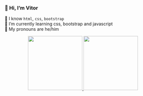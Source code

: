### **👋 Hi, I’m Vitor**
👾 I know <code>html</code>, <code>css</code>, <code>bootstrap</code><br>
🌱 I’m currently learning css, bootstrap and javascript<br>
🎃 My pronouns are he/him

<div align="center">
  <a href="https://github.com/thenextbunny">
  <img height="175em" src="https://github-readme-stats.vercel.app/api?username=thenextbunny&show_icons=true&theme=dracula&include_all_commits=true&count_private=true"/>
  <img height="175em" src="https://github-readme-stats.vercel.app/api/top-langs/?username=thenextbunny&layout=compact&theme=dracula"/>
</div>
